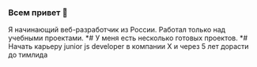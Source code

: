 ### Всем привет 👋

Я начинающий веб-разработчик из России. Работал только над учебными проектами.
*# У меня есть несколько готовых проектов.
*# Начать карьеру junior js developer в компании Х и через 5 лет дорасти до тимлида
